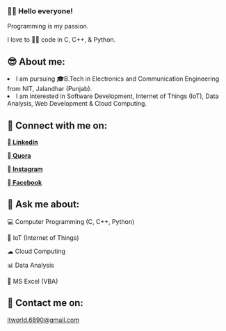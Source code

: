 <!--**sanju6890/sanju6890** is a ✨ _special_ ✨ repository because its `README.md` (this file) appears on your GitHub profile.
- 🔭 I’m currently working on ...
- 🌱 I’m currently learning 
- 👯 I’m looking to collaborate on ...
- 🤔 I’m looking for help with ...
- 📫 How to reach me: 
- 😄 Pronouns: ...
- ⚡ Fun fact: ...
-->
### 🙋‍♂️ Hello everyone!
<p>Programming is my passion.</p>
<p>I love to 👨‍💻 code in C, C++, & Python.</p>
  
## 😎 About me:
<li>I am pursuing 🎓B.Tech in Electronics and Communication Engineering from NIT, Jalandhar (Punjab).</li>
<li>I am interested in Software Development, Internet of Things (IoT), Data Analysis, Web Development & Cloud Computing.</li>

## 🤝 Connect with me on:
<p>🔹<a href="https://www.linkedin.com/in/sanjusaikapian6890/"><b> Linkedin</b></a></p>
<p>🔹<a href="https://www.quora.com/profile/Sanjay-Kumar-26145"><b> Quora</b></a></p>
<p>🔹<a href="https://www.instagram.com/tech_deets.sanju_saikapian/"><b> Instagram</b></a></p>
<p>🔹<a href="https://www.facebook.com/saikapiansanjay"><b> Facebook</b></a></p>

## 💬 Ask me about:
<p>💻 Computer Programming (C, C++, Python)</p>
<p>🔌 IoT (Internet of Things)</p>
<p>☁ Cloud Computing</p>
<p>📊 Data Analysis</p>
<p>💼 MS Excel (VBA)</p>

<!-- ![Anurag's github stats](https://github-readme-stats.vercel.app/api?username=sanju6890&show_icons=true&theme=radical) -->

## 📧 Contact me on:
<p><a href="mailto:itworld.6890@gmail.com"> itworld.6890@gmail.com</a><p>
